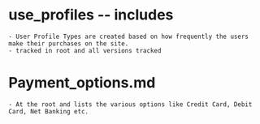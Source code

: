 # use_profiles -- includes
    - User Profile Types are created based on how frequently the users make their purchases on the site.
    - tracked in root and all versions tracked 
# Payment_options.md 
    - At the root and lists the various options like Credit Card, Debit Card, Net Banking etc. 
